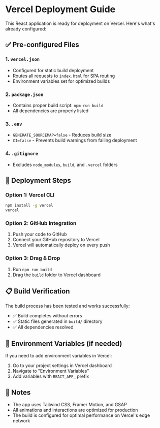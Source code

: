 # Vercel Deployment Guide

This React application is ready for deployment on Vercel. Here's what's already configured:

## ✅ Pre-configured Files

### 1. `vercel.json`
- Configured for static build deployment
- Routes all requests to `index.html` for SPA routing
- Environment variables set for optimized builds

### 2. `package.json`
- Contains proper build script: `npm run build`
- All dependencies are properly listed

### 3. `.env`
- `GENERATE_SOURCEMAP=false` - Reduces build size
- `CI=false` - Prevents build warnings from failing deployment

### 4. `.gitignore`
- Excludes `node_modules`, `build`, and `.vercel` folders

## 🚀 Deployment Steps

### Option 1: Vercel CLI
```bash
npm install -g vercel
vercel
```

### Option 2: GitHub Integration
1. Push your code to GitHub
2. Connect your GitHub repository to Vercel
3. Vercel will automatically deploy on every push

### Option 3: Drag & Drop
1. Run `npm run build`
2. Drag the `build` folder to Vercel dashboard

## 📋 Build Verification

The build process has been tested and works successfully:
- ✅ Build completes without errors
- ✅ Static files generated in `build/` directory
- ✅ All dependencies resolved

## 🔧 Environment Variables (if needed)

If you need to add environment variables in Vercel:
1. Go to your project settings in Vercel dashboard
2. Navigate to "Environment Variables"
3. Add variables with `REACT_APP_` prefix

## 📝 Notes

- The app uses Tailwind CSS, Framer Motion, and GSAP
- All animations and interactions are optimized for production
- The build is configured for optimal performance on Vercel's edge network